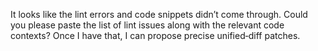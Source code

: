 It looks like the lint errors and code snippets didn’t come through. Could you please paste the list of lint issues along with the relevant code contexts? Once I have that, I can propose precise unified‑diff patches.